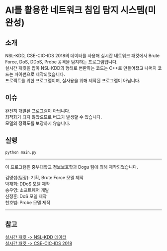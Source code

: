 # AI를 활용한 네트워크 침입 탐지 시스템(미완성)
## 소개
NSL-KDD, CSE-CIC-IDS 2018의 데이터를 사용해 실시간 네트워크 패킷에서 Brute Force, DoS, DDoS, Probe 공격을 탐지하는 프로그램입니다.  
실시간 패킷을 잡아 NSL-KDD의 형태로 변환하는 코드는 C++로 만들어졌고 나머지 코드는 파이썬으로 제작되었습니다.  
프로젝트를 위한 프로그램이며, 실사용을 위해 제작된 프로그램이 아닙니다.  

## 이슈
완전히 개발된 프로그램이 아닙니다.  
최적화가 되지 않았으므로 버그가 발생할 수 있습니다.  
모델의 정확도를 보장하지 않습니다.  

## 실행
```python main.py```

***
이 프로그램은 중부대학교 정보보호학과 Dogu 팀에 의해 제작되었습니다.  
  
김명섭(팀장): 기획, Brute Force 모델 제작  
박재희: DDoS 모델 제작  
송우영: 소프트웨어 개발  
신정훈: DoS 모델 제작  
천호범: Probe 모델 제작  

***

## 참고
[실시간 패킷 -> NSL-KDD 데이터](https://github.com/AI-IDS/kdd99_feature_extractor)  
[실시간 패킷 -> CSE-CIC-IDS 2018](https://github.com/datthinh1801/cicflowmeter)  
